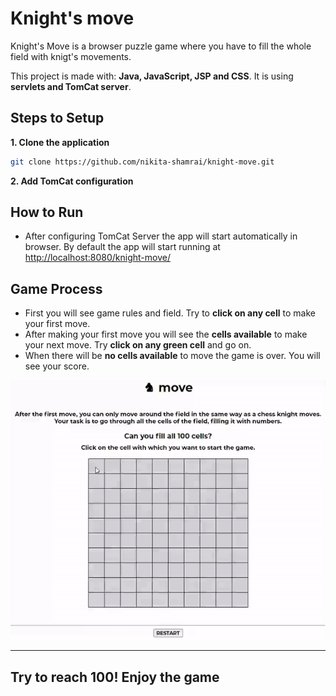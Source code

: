 # Knight's move
Knight's Move is a browser puzzle game where you have to fill the whole field with knigt's movements.

This project is made with: **Java, JavaScript, JSP and CSS**. It is using **servlets and TomCat server**.

## Steps to Setup

**1. Clone the application**

```bash
git clone https://github.com/nikita-shamrai/knight-move.git
```
**2. Add TomCat configuration**

## How to Run

* After configuring TomCat Server the app will start automatically in browser.
  By default the app will start running at <http://localhost:8080/knight-move/>

## Game Process
* First you will see game rules and field. Try to **click on any cell** to make your first move.
* After making your first move you will see the **cells available** to make your next move.
    Try **click on any green cell** and go on.
* When there will be **no cells available** to move the game is over. You will see your score.


![Game_process](knight-move.gif)
____


## Try to reach 100! Enjoy the game

